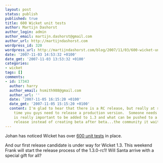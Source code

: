 ```yaml
---
layout: post
status: publish
published: true
title: 600 Wicket unit tests
author: Martijn Dashorst
author_login: admin
author_email: martijn.dashorst@gmail.com
author_url: http://martijndashorst.com
wordpress_id: 320
wordpress_url: http://martijndashorst.com/blog/2007/11/03/600-wicket-unit-tests/
date: '2007-11-03 14:53:32 +0100'
date_gmt: '2007-11-03 13:53:32 +0100'
categories:
- wicket
tags: []
comments:
- id: 17343
  author: harry
  author_email: hsmith988@gmail.com
  author_url: ''
  date: '2007-11-05 16:15:20 +0100'
  date_gmt: '2007-11-05 15:15:20 +0100'
  content: I'm glad to hear that there is a RC release, but really at some point in
    time you guys need to release a production version.  Someone needs to decide what
    is really important to be added to 1.3 and what can be pushed to a 1.3.1 or 1.4
    release instead of creating beta after beta...the community it waiting!
---
```

<p>Johan has noticed Wicket has over <a href="http://www.nabble.com/passed-the-600-unit-tests....%21%21-tf4741583.html" title="Wicket - passed the 600 unit tests....!!">600 unit tests</a> in place.</p>
<p>And our first release candidate is under way for Wicket 1.3. This weekend Frank will start the release process of the 1.3.0-rc1! Will Santa arrive with a special gift for all?</p>
